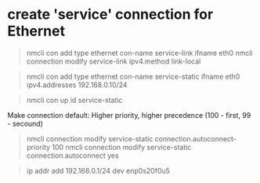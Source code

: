 

# create 'service' connection for Ethernet
> nmcli con add type ethernet con-name service-link ifname eth0
> nmcli connection modify service-link ipv4.method link-local

> nmcli con add type ethernet con-name service-static ifname eth0 ipv4.addresses 192.168.0.10/24

> nmcli con up id service-static

Make connection default: 
Higher priority, higher precedence (100 - first, 99 - secound)
> nmcli connection modify service-static connection.autoconnect-priority 100
> nmcli connection modify service-static connection.autoconnect yes

> ip addr add 192.168.0.1/24 dev enp0s20f0u5
